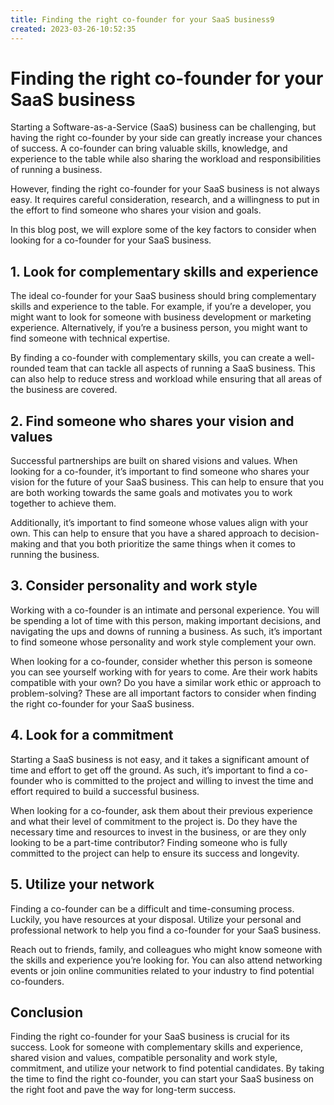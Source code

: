 ```yaml
---
title: Finding the right co-founder for your SaaS business9
created: 2023-03-26-10:52:35
---
```


# Finding the right co-founder for your SaaS business

Starting a Software-as-a-Service (SaaS) business can be challenging, but having the right co-founder by your side can greatly increase your chances of success. A co-founder can bring valuable skills, knowledge, and experience to the table while also sharing the workload and responsibilities of running a business.

However, finding the right co-founder for your SaaS business is not always easy. It requires careful consideration, research, and a willingness to put in the effort to find someone who shares your vision and goals.

In this blog post, we will explore some of the key factors to consider when looking for a co-founder for your SaaS business.

## 1. Look for complementary skills and experience

The ideal co-founder for your SaaS business should bring complementary skills and experience to the table. For example, if you’re a developer, you might want to look for someone with business development or marketing experience. Alternatively, if you’re a business person, you might want to find someone with technical expertise.

By finding a co-founder with complementary skills, you can create a well-rounded team that can tackle all aspects of running a SaaS business. This can also help to reduce stress and workload while ensuring that all areas of the business are covered.

## 2. Find someone who shares your vision and values

Successful partnerships are built on shared visions and values. When looking for a co-founder, it’s important to find someone who shares your vision for the future of your SaaS business. This can help to ensure that you are both working towards the same goals and motivates you to work together to achieve them.

Additionally, it’s important to find someone whose values align with your own. This can help to ensure that you have a shared approach to decision-making and that you both prioritize the same things when it comes to running the business.

## 3. Consider personality and work style

Working with a co-founder is an intimate and personal experience. You will be spending a lot of time with this person, making important decisions, and navigating the ups and downs of running a business. As such, it’s important to find someone whose personality and work style complement your own.

When looking for a co-founder, consider whether this person is someone you can see yourself working with for years to come. Are their work habits compatible with your own? Do you have a similar work ethic or approach to problem-solving? These are all important factors to consider when finding the right co-founder for your SaaS business.

## 4. Look for a commitment

Starting a SaaS business is not easy, and it takes a significant amount of time and effort to get off the ground. As such, it’s important to find a co-founder who is committed to the project and willing to invest the time and effort required to build a successful business.

When looking for a co-founder, ask them about their previous experience and what their level of commitment to the project is. Do they have the necessary time and resources to invest in the business, or are they only looking to be a part-time contributor? Finding someone who is fully committed to the project can help to ensure its success and longevity.

## 5. Utilize your network

Finding a co-founder can be a difficult and time-consuming process. Luckily, you have resources at your disposal. Utilize your personal and professional network to help you find a co-founder for your SaaS business.

Reach out to friends, family, and colleagues who might know someone with the skills and experience you’re looking for. You can also attend networking events or join online communities related to your industry to find potential co-founders.

## Conclusion

Finding the right co-founder for your SaaS business is crucial for its success. Look for someone with complementary skills and experience, shared vision and values, compatible personality and work style, commitment, and utilize your network to find potential candidates. By taking the time to find the right co-founder, you can start your SaaS business on the right foot and pave the way for long-term success.
